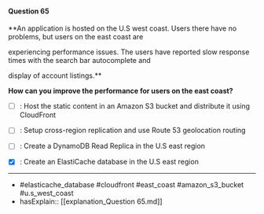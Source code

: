 #### Question  65

**An application is hosted on the U.S west coast. Users there have no problems, but users on the east coast are

experiencing performance issues. The users have reported slow response times with the search bar autocomplete and

display of account listings.**

**How can you improve the performance for users on the east coast?**

- [ ] :  Host the static content in an Amazon S3 bucket and distribute it using CloudFront

- [ ] :  Setup cross-region replication and use Route 53 geolocation routing

- [ ] :  Create a DynamoDB Read Replica in the U.S east region

- [x] :  Create an ElastiCache database in the U.S east region

----

- #elasticache_database #cloudfront #east_coast #amazon_s3_bucket #u.s_west_coast
- hasExplain:: [[explanation_Question  65.md]]

